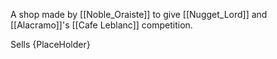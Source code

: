 A shop made by [[Noble_Oraiste]] to give [[Nugget_Lord]] and [[Alacramo]]'s [[Cafe Leblanc]] competition.


Sells
 {PlaceHolder}